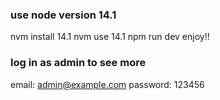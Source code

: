 ### use node version 14.1

nvm install 14.1
nvm use 14.1
npm run dev
enjoy!!

### log in as admin to see more

email: admin@example.com
password: 123456
